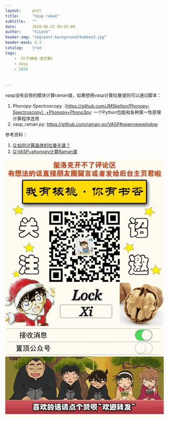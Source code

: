 ```yaml
---
layout:     post
title:      "Vasp raman"
subtitle:   ""
date:       2020-06-23 09:55:00
author:     "XiLock"
header-img: "img/post-background/bamboo3.jpg"
header-mask: 0.3
catalog:    true
tags:
    - 《斤竹精舍·游艺集》
    - Vasp
    - 2020


---
```


vasp没有自带的模块计算raman谱，如果想用vasp计算拉曼谱则可以通过脚本：
1. Phonopy-Spectroscopy（https://github.com/JMSkelton/Phonopy-Spectroscopy）+Phonopy+Phono3py: 一个Python包能和各种第一性原理计算程序连用
1. vasp_raman.py: https://github.com/raman-sc/VASP#opennewwindow

参考资料：
1. [Q:如何计算晶体的拉曼光谱？](http://bbs.keinsci.com/thread-12473-1-1.html)
1. [Q:VASP+phonopy计算Raman谱](http://muchong.com/html/201707/10408604.html)


![](/img/wc-tail.GIF)
